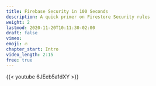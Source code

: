 ```yaml
---
title: Firebase Security in 100 Seconds
description: A quick primer on Firestore Security rules
weight: 2
lastmod: 2020-11-20T10:11:30-02:00
draft: false
vimeo: 
emoji: 🔥
chapter_start: Intro 
video_length: 2:15
free: true
---
```


<div class="vid-center">
{{< youtube 6JEeb5a1dXY >}}
</div>
